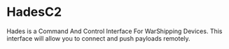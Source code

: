 # HadesC2
Hades is a Command And Control Interface For WarShipping Devices. This interface will allow you to connect and push payloads remotely. 
